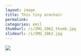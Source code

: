 ```yaml
---
layout: image
title: This tiny armchair
permalink: 
categories: emil
thumburl: /i/IMG_1062_thumb.jpg
slideurl: /i/IMG_1062.jpg
---
```


![]({{site.url}}/i/IMG_1062.jpg)
